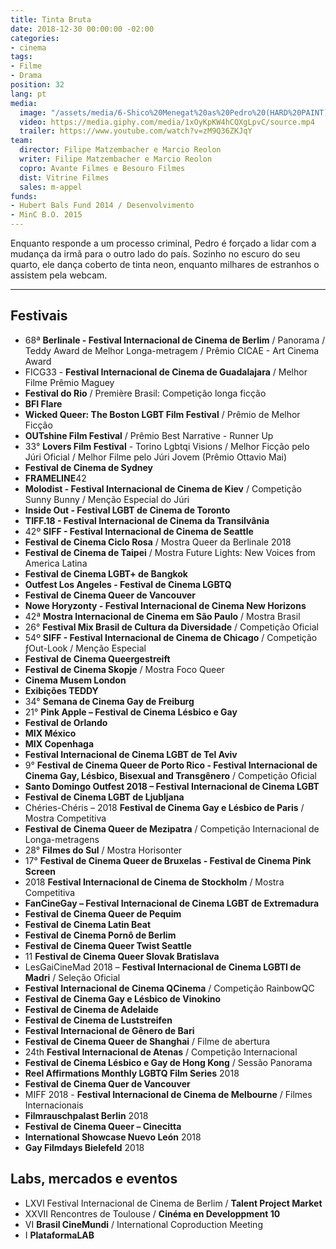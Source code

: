 ```yaml
---
title: Tinta Bruta
date: 2018-12-30 00:00:00 -02:00
categories:
- cinema
tags:
- Filme
- Drama
position: 32
lang: pt
media:
  image: "/assets/media/6-Shico%20Menegat%20as%20Pedro%20(HARD%20PAINT).jpg"
  video: https://media.giphy.com/media/1xOyKpKW4hCQXgLpvC/source.mp4
  trailer: https://www.youtube.com/watch?v=zM9Q36ZKJqY
team:
  director: Filipe Matzembacher e Marcio Reolon
  writer: Filipe Matzembacher e Marcio Reolon
  copro: Avante Filmes e Besouro Filmes
  dist: Vitrine Filmes
  sales: m-appel
funds:
- Hubert Bals Fund 2014 / Desenvolvimento
- MinC B.O. 2015
---
```


Enquanto responde a um processo criminal, Pedro é forçado a lidar com a mudança da irmã para o outro lado do país. Sozinho no escuro do seu quarto, ele dança coberto de tinta neon, enquanto milhares de estranhos o assistem pela webcam.

---

## Festivais
* 68ª **Berlinale - Festival Internacional de Cinema de Berlim** / Panorama / Teddy Award de Melhor Longa-metragem / Prêmio CICAE - Art Cinema Award
* FICG33 - **Festival Internacional de Cinema de Guadalajara** / Melhor Filme Prêmio Maguey
* **Festival do Rio** / Première Brasil: Competição longa ficção
* **BFI Flare**
* **Wicked Queer: The Boston LGBT Film Festival** / Prêmio de Melhor Ficção
* **OUTshine Film Festival** / Prêmio Best Narrative - Runner Up
* 33° **Lovers Film Festival** - Torino Lgbtqi Visions / Melhor Ficção pelo Júri Oficial / Melhor Filme pelo Júri Jovem (Prêmio Ottavio Mai)
* **Festival de Cinema de Sydney**
* **FRAMELINE**42
* **Molodist - Festival Internacional de Cinema de Kiev** / Competição Sunny Bunny / Menção Especial do Júri
* **Inside Out - Festival LGBT de Cinema de Toronto**
* **TIFF.18 - Festival Internacional de Cinema da Transilvânia**
* 42º **SIFF - Festival Internacional de Cinema de Seattle**
* **Festival de Cinema Ciclo Rosa** / Mostra Queer da Berlinale 2018
* **Festival de Cinema de Taipei** / Mostra Future Lights: New Voices from America Latina
* **Festival de Cinema LGBT+ de Bangkok**
* **Outfest Los Angeles - Festival de Cinema LGBTQ**
* **Festival de Cinema Queer de Vancouver**
* **Nowe Horyzonty - Festival Internacional de Cinema New Horizons**
* 42ª **Mostra Internacional de Cinema em São Paulo** / Mostra Brasil
* 26° **Festival Mix Brasil de Cultura da Diversidade** / Competição Oficial
* 54º **SIFF - Festival Internacional de Cinema de Chicago** / Competição ƒOut-Look / Menção Especial
* **Festival de Cinema Queergestreift**
* **Festival de Cinema Skopje** / Mostra Foco Queer
* **Cinema Musem London**
* **Exibições TEDDY**
* 34° **Semana de Cinema Gay de Freiburg**
* 21° **Pink Apple – Festival de Cinema Lésbico e Gay**
* **Festival de Orlando**
* **MIX México**
* **MIX Copenhaga**
* **Festival Internacional de Cinema LGBT de Tel Aviv**
* 9° **Festival de Cinema Queer de Porto Rico - Festival Internacional de Cinema Gay, Lésbico, Bisexual and Transgênero** / Competição Oficial
* **Santo Domingo Outfest 2018 – Festival Internacional de Cinema LGBT**
* **Festival de Cinema LGBT de Ljubljana**
* Chéries-Chéris – 2018 **Festival de Cinema Gay e Lésbico de Paris** / Mostra Competitiva
* **Festival de Cinema Queer de Mezipatra** / Competição Internacional de Longa-metragens
* 28° **Filmes do Sul** / Mostra Horisonter
* 17° **Festival de Cinema Queer de Bruxelas - Festival de Cinema Pink Screen**
* 2018 **Festival Internacional de Cinema de Stockholm** / Mostra Competitiva
* **FanCineGay – Festival Internacional de Cinema LGBT de Extremadura**
* **Festival de Cinema Queer de Pequim**
* **Festival de Cinema Latin Beat**
* **Festival de Cinema Pornô de Berlim**
* **Festival de Cinema Queer Twist Seattle**
* 11 **Festival de Cinema Queer Slovak Bratislava**
* LesGaiCineMad 2018 – **Festival Internacional de Cinema LGBTI de Madri** / Seleção Oficial
* **Festival Internacional de Cinema QCinema** / Competição RainbowQC
* **Festival de Cinema Gay e Lésbico de Vinokino**
* **Festival de Cinema de Adelaide**
* **Festival de Cinema de Luststreifen**
* **Festival Internacional de Gênero de Bari**
* **Festival de Cinema Queer de Shanghai** / Filme de abertura
* 24th **Festival Internacional de Atenas** / Competição Internacional
* **Festival de Cinema Lésbico e Gay de Hong Kong** / Sessão Panorama
* **Reel Affirmations Monthly LGBTQ Film Series** 2018
* **Festival de Cinema Quer de Vancouver**
* MIFF 2018 - **Festival Internacional de Cinema de Melbourne** / Filmes Internacionais
* **Filmrauschpalast Berlin** 2018
* **Festival de Cinema Queer – Cinecitta**
* **International Showcase Nuevo León** 2018
* **Gay Filmdays Bielefeld** 2018

## Labs, mercados e eventos
* LXVI Festival Internacional de Cinema de Berlim / **Talent Project Market**
* XXVII Rencontres de Toulouse / **Cinéma en Developpment 10**
* VI **Brasil CineMundi** / International Coproduction Meeting
* I **PlataformaLAB**
